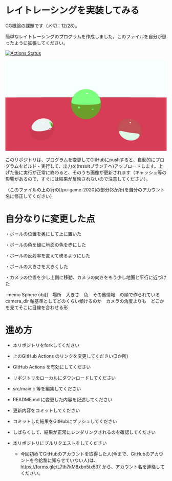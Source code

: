 ﻿# レイトレーシングを実装してみる
CG概論の課題です（〆切：12/28）。

簡単なレイトレーシングのプログラムを作成しました。このファイルを自分が思ったように拡張してください。

[![Actions Status](https://github.com/EnomotoTaiki/raytracer/workflows/CI/badge.svg)](https://github.com/EnomotoTaiki/raytracer/actions)

![結果画像](https://github.com/EnomotoTaiki/raytracer/raw/result/result.png)

このリポジトリは、プログラムを変更してGitHubにpushすると、自動的にプログラムをビルド・実行して、出力を(resultブランチへ)アップロードします。上げた後に実行が正常に終わると、そのうち画像が更新されます（キャッシュ等の影響があるので、すぐには結果が反映されないので注意してください）。

（このファイルの上の行の[tpu-game-2020]の部分(3か所)を自分のアカウント名に修正してください）

# 自分なりに変更した点

・ボールの位置を奥にして上に置いた

・ボールの色を緑に地面の色を赤にした

・ボールの反射率を変えて映るようにした

・ボールの大きさを大きくした

・カメラの位置を少し上側に移動、カメラの向きをもう少し地面と平行に近づけた

-memo
Sphere obj[]　場所　大きさ　色　その他情報　の順で作られている
camera_dir 軸基準としてどのくらい傾けるのか　カメラの角度よりも　どこかを見てそこに目線を合わせる形


# 進め方
* 本リポジトリをforkしてください
* 上のGItHub Actions のリンクを変更してください(3か所)
* GItHub Actions を有効にしてください
* リポジトリをローカルにダウンロードしてください
* src/main.c 等を編集してください
* README.md に変更した内容を記述してください
* 更新内容をコミットしてください
* コミットした結果をGitHubにプッシュしてください
* しばらくして、結果が正常にレンダリングされるのを確認してください
* 本リポジトリにプルリクエストをしてください
 
  * 今回初めてGitHubのアカウントを取得した人(今まで、GitHubのアカウントを今給黎に知らせていない人)は、https://forms.gle/L7th7kM8xbn5tx537 から、アカウント名を連絡してください。
